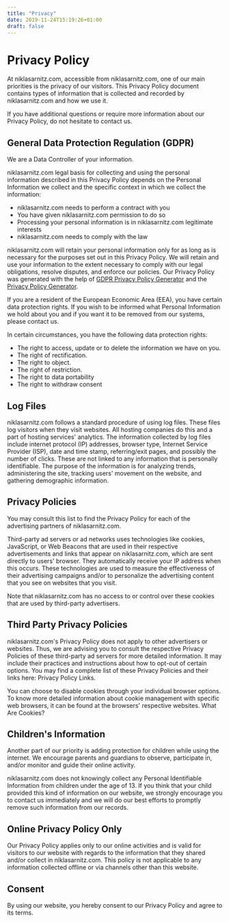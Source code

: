 ```yaml
---
title: "Privacy"
date: 2019-11-24T15:19:26+01:00
draft: false
---
```


# Privacy Policy

At niklasarnitz.com, accessible from niklasarnitz.com, one of our main priorities is the privacy of our visitors. This Privacy Policy document contains types of information that is collected and recorded by niklasarnitz.com and how we use it.

If you have additional questions or require more information about our Privacy Policy, do not hesitate to contact us.

## General Data Protection Regulation (GDPR)

We are a Data Controller of your information.

niklasarnitz.com legal basis for collecting and using the personal information described in this Privacy Policy depends on the Personal Information we collect and the specific context in which we collect the information:

- niklasarnitz.com needs to perform a contract with you
- You have given niklasarnitz.com permission to do so
- Processing your personal information is in niklasarnitz.com legitimate interests
- niklasarnitz.com needs to comply with the law

niklasarnitz.com will retain your personal information only for as long as is necessary for the purposes set out in this Privacy Policy. We will retain and use your information to the extent necessary to comply with our legal obligations, resolve disputes, and enforce our policies. Our Privacy Policy was generated with the help of [GDPR Privacy Policy Generator](https://www.gdprprivacynotice.com/) and the [Privacy Policy Generator](https://www.privacypolicygenerator.org/).

If you are a resident of the European Economic Area (EEA), you have certain data protection rights. If you wish to be informed what Personal Information we hold about you and if you want it to be removed from our systems, please contact us.

In certain circumstances, you have the following data protection rights:

- The right to access, update or to delete the information we have on you.
- The right of rectification.
- The right to object.
- The right of restriction.
- The right to data portability
- The right to withdraw consent

## Log Files

niklasarnitz.com follows a standard procedure of using log files. These files log visitors when they visit websites. All hosting companies do this and a part of hosting services' analytics. The information collected by log files include internet protocol (IP) addresses, browser type, Internet Service Provider (ISP), date and time stamp, referring/exit pages, and possibly the number of clicks. These are not linked to any information that is personally identifiable. The purpose of the information is for analyzing trends, administering the site, tracking users' movement on the website, and gathering demographic information.

## Privacy Policies

You may consult this list to find the Privacy Policy for each of the advertising partners of niklasarnitz.com.

Third-party ad servers or ad networks uses technologies like cookies, JavaScript, or Web Beacons that are used in their respective advertisements and links that appear on niklasarnitz.com, which are sent directly to users' browser. They automatically receive your IP address when this occurs. These technologies are used to measure the effectiveness of their advertising campaigns and/or to personalize the advertising content that you see on websites that you visit.

Note that niklasarnitz.com has no access to or control over these cookies that are used by third-party advertisers.

## Third Party Privacy Policies

niklasarnitz.com's Privacy Policy does not apply to other advertisers or websites. Thus, we are advising you to consult the respective Privacy Policies of these third-party ad servers for more detailed information. It may include their practices and instructions about how to opt-out of certain options. You may find a complete list of these Privacy Policies and their links here: Privacy Policy Links.

You can choose to disable cookies through your individual browser options. To know more detailed information about cookie management with specific web browsers, it can be found at the browsers' respective websites. What Are Cookies?

## Children's Information

Another part of our priority is adding protection for children while using the internet. We encourage parents and guardians to observe, participate in, and/or monitor and guide their online activity.

niklasarnitz.com does not knowingly collect any Personal Identifiable Information from children under the age of 13. If you think that your child provided this kind of information on our website, we strongly encourage you to contact us immediately and we will do our best efforts to promptly remove such information from our records.

## Online Privacy Policy Only

Our Privacy Policy applies only to our online activities and is valid for visitors to our website with regards to the information that they shared and/or collect in niklasarnitz.com. This policy is not applicable to any information collected offline or via channels other than this website.

## Consent

By using our website, you hereby consent to our Privacy Policy and agree to its terms.

